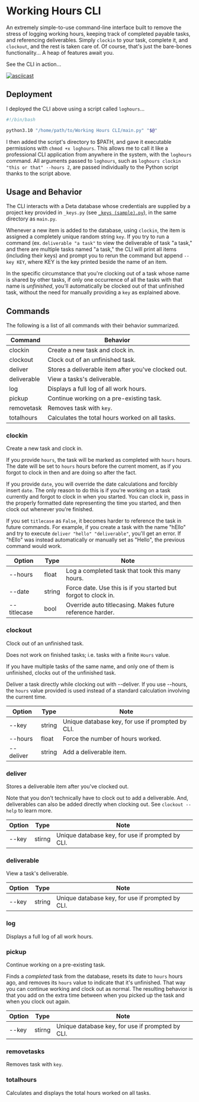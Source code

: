 # Working Hours CLI

An extremely simple-to-use command-line interface built to remove the stress of logging working hours, keeping track of completed payable tasks, and referencing deliverables. Simply `clockin` to your task, complete it, and `clockout`, and the rest is taken care of. Of course, that's just the bare-bones functionality... A heap of features await you.


See the CLI in action...

[![asciicast](https://asciinema.org/a/pBSbTGPRHUhbKkkGw85DqMeSq.svg)](https://asciinema.org/a/pBSbTGPRHUhbKkkGw85DqMeSq)

## Deployment

I deployed the CLI above using a script called `loghours`...

```bash
#!/bin/bash

python3.10 "/home/path/to/Working Hours CLI/main.py" "$@"
```

I then added the script's directory to $PATH, and gave it executable permissions with `chmod +x loghours`. This allows me to call it like a professional CLI application from anywhere in the system, with the `loghours` command. All arguments passed to `loghours`, such as `loghours clockin "this or that" --hours 2`, are passed individually to the Python script thanks to the script above.


## Usage and Behavior

The CLI interacts with a Deta database whose credentials are supplied by a project key provided in `_keys.py` (see [`_keys (sample).py`](_keys%20(sample).py)), in the same directory as `main.py`. 

Whenever a new item is added to the database, using `clockin`, the item is assigned a completely unique random string `key`. If you try to run a command (ex. `deliverable "a task"` to view the deliverable of task "a task," and there are multiple tasks named "a task," the CLI will print all items (including their keys) and prompt you to rerun the command but append `--key KEY`, where KEY is the key printed beside the name of an item. 

In the specific circumstance that you're clocking out of a task whose name is shared by other tasks, if only one occurrence of all the tasks with that name is _unfinished_, you'll automatically be clocked out of that unfinished task, without the need for manually providing a `key` as explained above. 


## Commands

The following is a list of all commands with their behavior summarized.

| Command | Behavior| 
| --- | --- |
| clockin | Create a new task and clock in. |
| clockout | Clock out of an unfinished task. |
| deliver | Stores a deliverable item after you've clocked out. |
| deliverable | View a tasks's deliverable. |
| log | Displays a full log of all work hours. |
| pickup | Continue working on a pre-existing task. |
| removetask | Removes task with `key`. |
| totalhours | Calculates the total hours worked on all tasks. |

### clockin

Create a new task and clock in.

If you provide `hours`, the task will be marked as completed with `hours` hours. The date will be set to `hours` hours before the current moment, as if you forgot to clock in then and are doing so after the fact.

If you provide `date`, you will override the date calculations and forcibly insert `date`. The only reason to do this is if you're working on a task currently and forgot to clock in when you started. You can clock in, pass in the properly formatted date representing the time you started, and then clock out whenever you're finished.

If you set `titlecase` as `False`, it becomes harder to reference the task in future commands. For example, if you create a task with the name "hEllo" and try to execute `deliver "hello" "deliverable"`, you'll get an error. If "hEllo" was instead automatically or manually set as "Hello", the previous command would work.

| Option | Type | Note |
| --- | --- | --- |
| --hours | float | Log a completed task that took this many hours. |
| --date | string | Force date. Use this is if you started but forgot to clock in. |
| --titlecase | bool | Override auto titlecasing. Makes future reference harder. |

### clockout 

Clock out of an unfinished task.

Does not work on finished tasks; i.e. tasks with a finite `Hours` value.

If you have multiple tasks of the same name, and only one of them is unfinished,  clocks out of the unfinished task.

Deliver a task directly while clocking out with --deliver. If you use --hours, the  `hours` value provided is used instead of a standard calculation involving the current time.

| Option | Type | Note |
| --- | --- | --- |
| --key | string | Unique database key, for use if prompted by CLI. |
| --hours | float | Force the number of hours worked. |
| --deliver | string | Add a deliverable item. |

### deliver 

Stores a deliverable item after you've clocked out.

Note that you don't technically have to clock out to add a deliverable. And, deliverables can also be added directly when clocking out. See `clockout --help` to learn more.

| Option | Type | Note |
| --- | --- | --- |
| --key | stirng | Unique database key, for use if prompted by CLI. |

### deliverable

View a task's deliverable.

| Option | Type | Note |
| --- | --- | --- |
| --key | string | Unique database key, for use if prompted by CLI. |

### log

Displays a full log of all work hours.

### pickup 

Continue working on a pre-existing task.

Finds a _completed_ task from the database, resets its date to `hours` hours ago, and removes its `hours` value to indicate that it's unfinished. That way you can continue working and clock out as normal. The resulting behavior is that you add on the extra time between when you picked up the task and when you clock out again.

| Option | Type | Note |
| --- | --- | --- |
| --key | stirng | Unique database key, for use if prompted by CLI. || Option | Type | Note |

### removetasks

Removes task with `key`.

### totalhours

Calculates and displays the total hours worked on all tasks.